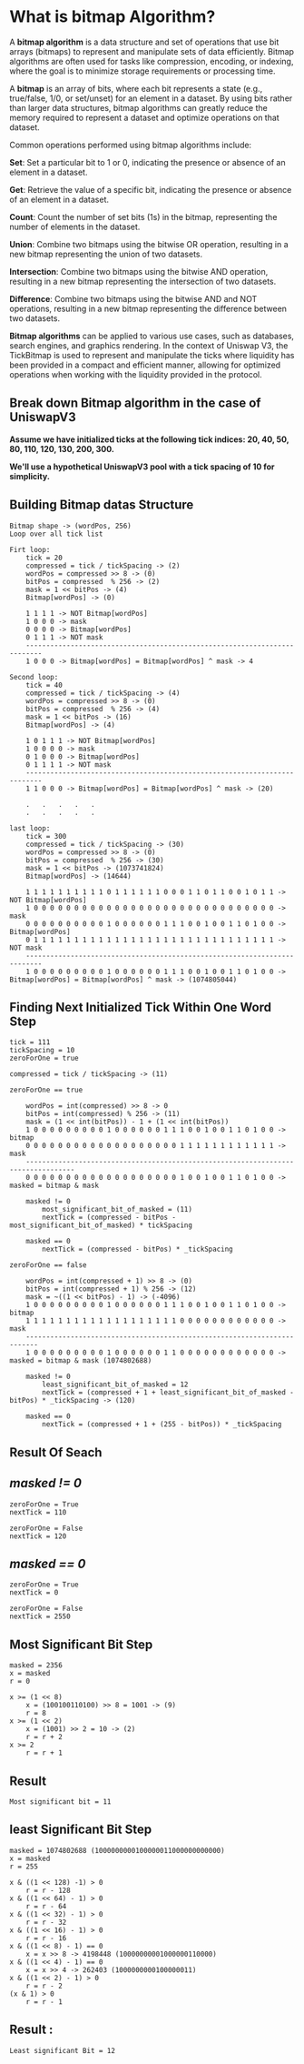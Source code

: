 # What is bitmap Algorithm?

A **bitmap algorithm** is a data structure and set of operations that use bit arrays (bitmaps) to represent and manipulate sets of data efficiently. Bitmap algorithms are often used for tasks like compression, encoding, or indexing, where the goal is to minimize storage requirements or processing time.

A **bitmap** is an array of bits, where each bit represents a state (e.g., true/false, 1/0, or set/unset) for an element in a dataset. By using bits rather than larger data structures, bitmap algorithms can greatly reduce the memory required to represent a dataset and optimize operations on that dataset.

Common operations performed using bitmap algorithms include:

**Set**: Set a particular bit to 1 or 0, indicating the presence or absence of an element in a dataset.

**Get**: Retrieve the value of a specific bit, indicating the presence or absence of an element in a dataset.

**Count**: Count the number of set bits (1s) in the bitmap, representing the number of elements in the dataset.

**Union**: Combine two bitmaps using the bitwise OR operation, resulting in a new bitmap representing the union of two datasets.

**Intersection**: Combine two bitmaps using the bitwise AND operation, resulting in a new bitmap representing the intersection of two datasets.

**Difference**: Combine two bitmaps using the bitwise AND and NOT operations, resulting in a new bitmap representing the difference between two datasets.

**Bitmap algorithms** can be applied to various use cases, such as databases, search engines, and graphics rendering. In the context of Uniswap V3, the TickBitmap is used to represent and manipulate the ticks where liquidity has been provided in a compact and efficient manner, allowing for optimized operations when working with the liquidity provided in the protocol.

## Break down Bitmap algorithm in the case of UniswapV3

**Assume we have initialized ticks at the following tick indices: 20, 40, 50, 80, 110, 120, 130, 200, 300.**

**We'll use a hypothetical UniswapV3 pool with a tick spacing of 10 for simplicity.**

## Building Bitmap datas Structure

    Bitmap shape -> (wordPos, 256)
    Loop over all tick list
    
    Firt loop:
        tick = 20
        compressed = tick / tickSpacing -> (2)
        wordPos = compressed >> 8 -> (0)
        bitPos = compressed  % 256 -> (2)
        mask = 1 << bitPos -> (4)
        Bitmap[wordPos] -> (0)

        1 1 1 1 -> NOT Bitmap[wordPos]
        1 0 0 0 -> mask
        0 0 0 0 -> Bitmap[wordPos]
        0 1 1 1 -> NOT mask
        --------------------------------------------------------------------------
        1 0 0 0 -> Bitmap[wordPos] = Bitmap[wordPos] ^ mask -> 4

    Second loop:
        tick = 40
        compressed = tick / tickSpacing -> (4)
        wordPos = compressed >> 8 -> (0)
        bitPos = compressed  % 256 -> (4)
        mask = 1 << bitPos -> (16)
        Bitmap[wordPos] -> (4)

        1 0 1 1 1 -> NOT Bitmap[wordPos]
        1 0 0 0 0 -> mask
        0 1 0 0 0 -> Bitmap[wordPos]
        0 1 1 1 1 -> NOT mask
        --------------------------------------------------------------------------
        1 1 0 0 0 -> Bitmap[wordPos] = Bitmap[wordPos] ^ mask -> (20) 

        .   .   .   .   .
        .   .   .   .   .

    last loop:
        tick = 300
        compressed = tick / tickSpacing -> (30)
        wordPos = compressed >> 8 -> (0)
        bitPos = compressed  % 256 -> (30)
        mask = 1 << bitPos -> (1073741824)
        Bitmap[wordPos] -> (14644)

        1 1 1 1 1 1 1 1 1 1 0 1 1 1 1 1 1 0 0 0 1 1 0 1 1 0 0 1 0 1 1 -> NOT Bitmap[wordPos]
        1 0 0 0 0 0 0 0 0 0 0 0 0 0 0 0 0 0 0 0 0 0 0 0 0 0 0 0 0 0 0 -> mask
        0 0 0 0 0 0 0 0 0 0 1 0 0 0 0 0 0 1 1 1 0 0 1 0 0 1 1 0 1 0 0 -> Bitmap[wordPos]
        0 1 1 1 1 1 1 1 1 1 1 1 1 1 1 1 1 1 1 1 1 1 1 1 1 1 1 1 1 1 1 -> NOT mask
        --------------------------------------------------------------------------
        1 0 0 0 0 0 0 0 0 0 1 0 0 0 0 0 0 1 1 1 0 0 1 0 0 1 1 0 1 0 0 -> Bitmap[wordPos] = Bitmap[wordPos] ^ mask -> (1074805044) 

## **Finding Next Initialized Tick Within One Word Step**

    tick = 111
    tickSpacing = 10
    zeroForOne = true

    compressed = tick / tickSpacing -> (11)

    zeroForOne == true

        wordPos = int(compressed) >> 8 -> 0
        bitPos = int(compressed) % 256 -> (11)
        mask = (1 << int(bitPos)) - 1 + (1 << int(bitPos))
        1 0 0 0 0 0 0 0 0 0 1 0 0 0 0 0 0 1 1 1 0 0 1 0 0 1 1 0 1 0 0 -> bitmap
        0 0 0 0 0 0 0 0 0 0 0 0 0 0 0 0 0 0 0 1 1 1 1 1 1 1 1 1 1 1 1 -> mask
        ----------------------------------------------------------------------------------
        0 0 0 0 0 0 0 0 0 0 0 0 0 0 0 0 0 0 0 1 0 0 1 0 0 1 1 0 1 0 0 -> masked = bitmap & mask

        masked != 0
            most_significant_bit_of_masked = (11)
            nextTick = (compressed - bitPos - most_significant_bit_of_masked) * tickSpacing
        
        masked == 0
            nextTick = (compressed - bitPos) * _tickSpacing

    zeroForOne == false

        wordPos = int(compressed + 1) >> 8 -> (0)
        bitPos = int(compressed + 1) % 256 -> (12)
        mask = ~((1 << bitPos) - 1) -> (-4096)
        1 0 0 0 0 0 0 0 0 0 1 0 0 0 0 0 0 1 1 1 0 0 1 0 0 1 1 0 1 0 0 -> bitmap
        1 1 1 1 1 1 1 1 1 1 1 1 1 1 1 1 1 1 1 0 0 0 0 0 0 0 0 0 0 0 0 -> mask
        -------------------------------------------------------------------------
        1 0 0 0 0 0 0 0 0 0 1 0 0 0 0 0 0 1 1 0 0 0 0 0 0 0 0 0 0 0 0 -> masked = bitmap & mask (1074802688)

        masked != 0
            least_significant_bit_of_masked = 12
            nextTick = (compressed + 1 + least_significant_bit_of_masked - bitPos) * _tickSpacing -> (120)

        masked == 0
            nextTick = (compressed + 1 + (255 - bitPos)) * _tickSpacing

## **Result Of Seach**

## _masked != 0_

    zeroForOne = True
    nextTick = 110

    zeroForOne = False
    nextTick = 120

## _masked == 0_

    zeroForOne = True
    nextTick = 0

    zeroForOne = False
    nextTick = 2550

## **Most Significant Bit Step**

    masked = 2356
    x = masked
    r = 0

    x >= (1 << 8)
        x = (100100110100) >> 8 = 1001 -> (9)
        r = 8
    x >= (1 << 2)
        x = (1001) >> 2 = 10 -> (2)
        r = r + 2
    x >= 2
        r = r + 1

## **Result**

    Most significant bit = 11

## **least Significant Bit Step**

    masked = 1074802688 (1000000000100000011000000000000)
    x = masked
    r = 255

    x & ((1 << 128) -1) > 0
        r = r - 128
    x & ((1 << 64) - 1) > 0
        r = r - 64
    x & ((1 << 32) - 1) > 0
        r = r - 32
    x & ((1 << 16) - 1) > 0
        r = r - 16
    x & ((1 << 8) - 1) == 0
        x = x >> 8 -> 4198448 (10000000001000000110000)
    x & ((1 << 4) - 1) == 0
        x = x >> 4 -> 262403 (1000000000100000011)
    x & ((1 << 2) - 1) > 0
        r = r - 2
    (x & 1) > 0
        r = r - 1

## **Result :**

    Least significant Bit = 12 
